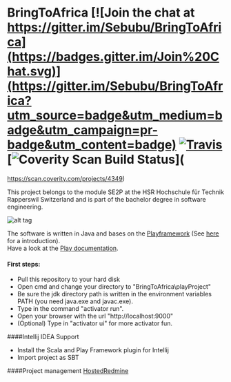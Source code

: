 # BringToAfrica [![Join the chat at https://gitter.im/Sebubu/BringToAfrica](https://badges.gitter.im/Join%20Chat.svg)](https://gitter.im/Sebubu/BringToAfrica?utm_source=badge&utm_medium=badge&utm_campaign=pr-badge&utm_content=badge) [![Travis](https://travis-ci.org/Sebubu/BringToAfrica.svg?branch=master)](https://travis-ci.org/Sebubu/BringToAfrica)[![Coverity Scan Build Status](https://scan.coverity.com/projects/4349/badge.svg)](
https://scan.coverity.com/projects/4349)

This project belongs to the module SE2P at the HSR Hochschule für Technik Rapperswil Switzerland and is part of the bachelor degree in software engineering.  

![alt tag](http://s14.postimg.org/tfcji033l/Sw_COn_HSR.png)  

The software is written in Java and bases on the [Playframework](https://www.playframework.com/) (See [here](https://www.youtube.com/watch?v=bLrmnjPQsZc) for a introduction).  
Have a look at the [Play documentation](https://www.playframework.com/documentation/2.3.x/Home).
     
#### First steps:
- Pull this repository to your hard disk
- Open cmd and change your directory to "BringToAfrica\playProject"
- Be sure the jdk directory path is written in the environment variables PATH (you need java.exe and javac.exe).
- Type in the command "activator run".
- Open your browser with the url "http://localhost:9000"
- (Optional) Type in "activator ui" for more activator fun.

####Intellij IDEA Support
- Install the Scala and Play Framework plugin for Intellij
- Import project as SBT

####Project management
[HostedRedmine](https://www.hostedredmine.com/projects/bringtoafrica)
